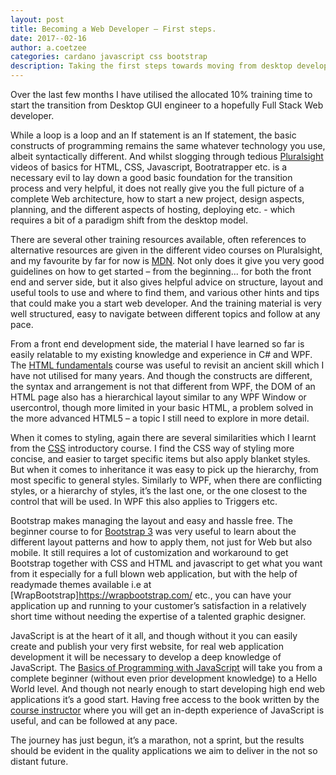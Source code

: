 ```yaml
---
layout: post
title: Becoming a Web Developer – First steps. 
date: 2017--02-16
author: a.coetzee
categories: cardano javascript css bootstrap 
description: Taking the first steps towards moving from desktop development to web development
---
```



Over the last few months I have utilised the allocated 10% training time to start the transition from Desktop GUI engineer to a hopefully Full Stack Web developer. 

While a loop is a loop and an If statement is an If statement, the basic constructs of programming remains the same whatever technology you use, albeit syntactically different. And whilst slogging through tedious [Pluralsight](https://app.pluralsight.com/library/) videos of basics for HTML, CSS, Javascript, Bootratrapper etc. is a necessary evil to lay down a good basic foundation for the transition process and very helpful, it does not really give you the full picture of a complete Web architecture, how to start a new project, design aspects, planning, and the different aspects of hosting, deploying etc. - which requires a bit of a paradigm shift from the desktop model. 

There are several other training resources available, often references to alternative resources are given in the different video courses on Pluralsight, and my favourite by far for now is [MDN](https://developer.mozilla.org/).  Not only does it give you very good guidelines on how to get started – from the beginning... for both the front end and server side, but it also gives helpful advice on structure, layout and useful tools to use and where to find them, and various other hints and tips that could make you a start web developer.  And the training material is very well structured, easy to navigate between different topics and follow at any pace.  

From a front end development side, the material I have learned so far is easily relatable to my existing knowledge and experience in C# and WPF.  The [HTML fundamentals](https://app.pluralsight.com/library/courses/html-fundamentals/table-of-contents) course was useful to revisit an ancient skill which I have not utilised for many years.  And though the constructs are different, the syntax and arrangement is not that different from WPF, the DOM of an HTML page also has a hierarchical layout similar to any WPF Window or usercontrol, though more limited in your basic HTML, a problem solved in the more advanced HTML5 – a topic I still need to explore in more detail. 

When it comes to styling, again there are several similarities which I learnt from the [CSS](https://app.pluralsight.com/library/courses/css-intro/table-of-contents) introductory course. I find the CSS way of styling more concise, and easier to target specific items but also apply blanket styles.  But when it comes to inheritance it was easy to pick up the hierarchy, from most specific to general styles.  Similarly to WPF, when there are conflicting styles, or a hierarchy of styles, it’s the last one, or the one closest to the control that will be used. In WPF this also applies to Triggers etc. 

Bootstrap makes managing the layout and easy and hassle free.  The beginner course to for [Bootstrap 3](https://app.pluralsight.com/library/courses/responsive-websites-bootstrap3/table-of-contents) was very useful to learn about the different layout patterns and how to apply them, not just for Web but also mobile. It still requires a lot of customization and workaround to get Bootstrap together with CSS and HTML and javascript to get what you want from it especially for a full blown web application, but with the help of readymade themes available i.e at [WrapBootstrap]https://wrapbootstrap.com/ etc., you can have your application up and running to your customer’s satisfaction in a relatively short time without needing the expertise of a talented graphic designer. 

JavaScript is at the heart of it all, and though without it you can easily create and publish your very first website, for real web application development it will be necessary to develop a deep knowledge of JavaScript.  The [Basics of Programming with JavaScript](https://app.pluralsight.com/player?course=javascript-programming-basics&author=kyle-simpson&name=javascript-programming-basics-m1&clip=0) will take you from a complete beginner (without even prior development knowledge) to a Hello World level.  And though not nearly enough to start developing high end web applications it’s a good start.  Having free access to the book written by the [course instructor](https://github.com/getify/You-Dont-Know-JS)  where you will get an in-depth experience of JavaScript is useful, and can be followed at any pace.  

The journey has just begun, it’s a marathon, not a sprint, but the results should be evident in the quality applications we aim to deliver in the not so distant future. 

